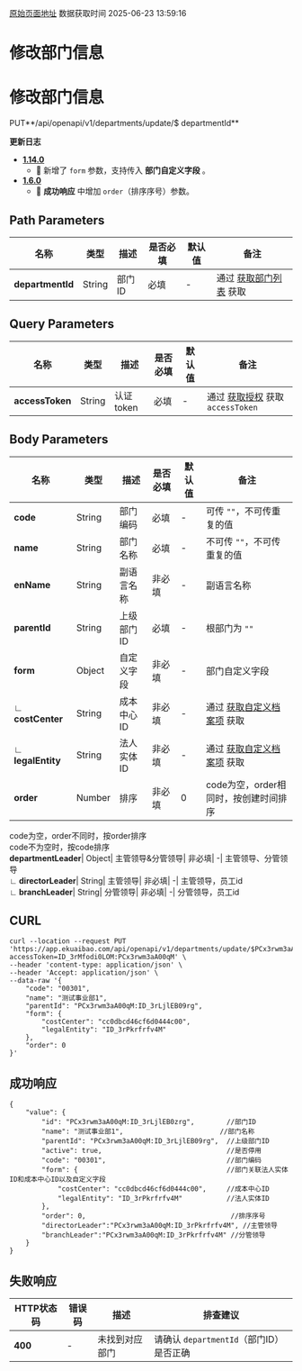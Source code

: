 [原始页面地址](https://docs.ekuaibao.com/docs/open-api/contacts/update-departments)
数据获取时间 2025-06-23 13:59:16

# 修改部门信息

# 修改部门信息  
  
PUT**/api/openapi/v1/departments/update/$ departmentId**

**更新日志**

  * [**1.14.0**](/updateLog/update-log#1140)
    * 🐞 新增了 `form` 参数，支持传入 **部门自定义字段** 。
  * [**1.6.0**](/updateLog/update-log#160)
    * 🐞 **成功响应** 中增加 `order`（排序序号）参数。



## Path Parameters​

名称| 类型| 描述| 是否必填| 默认值| 备注  
---|---|---|---|---|---  
**departmentId**|  String| 部门ID| 必填| -| 通过 [获取部门列表](/docs/open-api/corporation/get-departments) 获取  
  
## Query Parameters​

名称| 类型| 描述| 是否必填| 默认值| 备注  
---|---|---|---|---|---  
**accessToken**|  String| 认证token| 必填| -| 通过 [获取授权](/docs/open-api/getting-started/auth) 获取 `accessToken`  
  
## Body Parameters​

名称| 类型| 描述| 是否必填| 默认值| 备注  
---|---|---|---|---|---  
**code**|  String| 部门编码| 必填| -| 可传 `""`，不可传重复的值  
**name**|  String| 部门名称| 必填| -| 不可传 `""`，不可传重复的值  
**enName**|  String| 副语言名称| 非必填| -| 副语言名称  
**parentId**|  String| 上级部门ID| 必填| -| 根部门为 `""`  
**form**|  Object| 自定义字段| 非必填| -| 部门自定义字段  
**∟ costCenter**|  String| 成本中心ID| 非必填| -| 通过 [获取自定义档案项](/docs/open-api/dimensions/get-dimension-items) 获取  
**∟ legalEntity**|  String| 法人实体ID| 非必填| -| 通过 [获取自定义档案项](/docs/open-api/dimensions/get-dimension-items) 获取  
**order**|  Number| 排序| 非必填| 0| code为空，order相同时，按创建时间排序  
code为空，order不同时，按order排序  
code不为空时，按code排序  
**departmentLeader**|  Object| 主管领导&分管领导| 非必填| -| 主管领导、分管领导  
**∟ directorLeader**|  String| 主管领导| 非必填| -| 主管领导，员工id  
**∟ branchLeader**|  String| 分管领导| 非必填| -| 分管领导，员工id  
  
## CURL​
    
    
    curl --location --request PUT 'https://app.ekuaibao.com/api/openapi/v1/departments/update/$PCx3rwm3aA00qM:ID_3rLjlEB0zrg?accessToken=ID_3rMfodi0LOM:PCx3rwm3aA00qM' \  
    --header 'content-type: application/json' \  
    --header 'Accept: application/json' \  
    --data-raw '{  
        "code": "00301",  
        "name": "测试事业部1",  
        "parentId": "PCx3rwm3aA00qM:ID_3rLjlEB09rg",  
        "form": {  
            "costCenter": "cc0dbcd46cf6d0444c00",  
            "legalEntity": "ID_3rPkrfrfv4M"  
        },  
        "order": 0  
    }'  
    

## 成功响应​
    
    
    {  
        "value": {  
            "id": "PCx3rwm3aA00qM:ID_3rLjlEB0zrg",        //部门ID  
            "name": "测试事业部1",                        //部门名称  
            "parentId": "PCx3rwm3aA00qM:ID_3rLjlEB09rg",  //上级部门ID  
            "active": true,                               //是否停用  
            "code": "00301",                              //部门编码  
            "form": {                                     //部门关联法人实体ID和成本中心ID以及自定义字段  
                "costCenter": "cc0dbcd46cf6d0444c00",     //成本中心ID  
                "legalEntity": "ID_3rPkrfrfv4M"           //法人实体ID  
            },  
            "order": 0,                                    //排序序号  
            "directorLeader":"PCx3rwm3aA00qM:ID_3rPkrfrfv4M", //主管领导  
            "branchLeader":"PCx3rwm3aA00qM:ID_3rPkrfrfv4M" //分管领导  
        }  
    }  
    

## 失败响应​

HTTP状态码| 错误码| 描述| 排查建议  
---|---|---|---  
**400**|  -| 未找到对应部门| 请确认 `departmentId`（部门ID）是否正确
